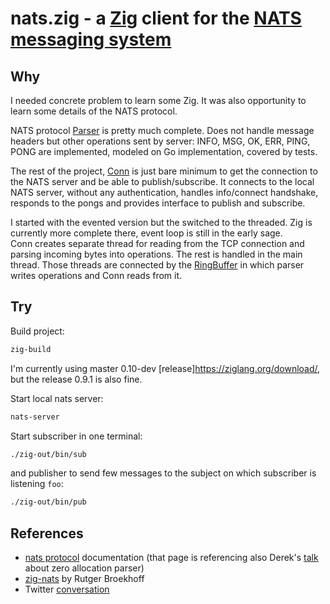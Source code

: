 # nats.zig - a [Zig](https://www.ziglang.org/) client for the [NATS messaging system](https://nats.io)

## Why

I needed concrete problem to learn some Zig. It was also opportunity to learn some details of the NATS protocol.

NATS protocol [Parser](Parser.zig) is pretty much complete. Does not handle message headers but other operations sent by server: INFO, MSG, OK, ERR, PING, PONG are implemented, modeled on Go implementation, covered by tests. 

The rest of the project, [Conn](conn.zig) is just bare minimum to get the connection to the NATS server and be able to publish/subscribe. It connects to the local NATS server, without any authentication, handles info/connect handshake, responds to the pongs and provides interface to publish and subscribe.   

I started with the evented version but the switched to the threaded. Zig is currently more complete there, event loop is still in the early sage.   
Conn creates separate thread for reading from the TCP connection and parsing incoming bytes into operations. The rest is handled in the main thread. Those threads are connected by the [RingBuffer](RingBuffer.zig) in which parser writes operations and Conn reads from it. 

## Try

Build project:

``` sh
zig-build
```
I'm currently using master 0.10-dev [release]https://ziglang.org/download/, but the release 0.9.1 is also fine.  

Start local nats server:

``` sh
nats-server
```
Start subscriber in one terminal:

``` sh
./zig-out/bin/sub
```
and publisher to send few messages to the subject on which subscriber is listening `foo`:

``` sh
./zig-out/bin/pub
```

## References

* [nats protocol](https://docs.nats.io/reference/reference-protocols/nats-protocol) documentation (that page is referencing also Derek's [talk](https://www.youtube.com/watch?v=ylRKac5kSOk&t=646s) about zero allocation parser)  
* [zig-nats](https://github.com/rutgerbrf/zig-nats) by Rutger Broekhoff   
* Twitter [conversation](https://mobile.twitter.com/derekcollison/status/1410600465302052870)  

